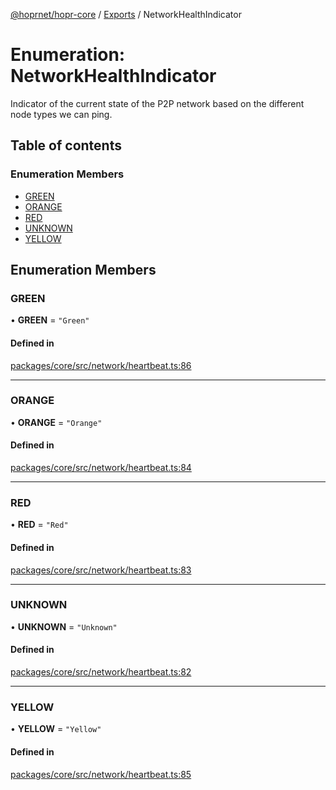 [@hoprnet/hopr-core](../README.md) / [Exports](../modules.md) / NetworkHealthIndicator

# Enumeration: NetworkHealthIndicator

Indicator of the current state of the P2P network
based on the different node types we can ping.

## Table of contents

### Enumeration Members

- [GREEN](NetworkHealthIndicator.md#green)
- [ORANGE](NetworkHealthIndicator.md#orange)
- [RED](NetworkHealthIndicator.md#red)
- [UNKNOWN](NetworkHealthIndicator.md#unknown)
- [YELLOW](NetworkHealthIndicator.md#yellow)

## Enumeration Members

### GREEN

• **GREEN** = ``"Green"``

#### Defined in

[packages/core/src/network/heartbeat.ts:86](https://github.com/hoprnet/hoprnet/blob/master/packages/core/src/network/heartbeat.ts#L86)

___

### ORANGE

• **ORANGE** = ``"Orange"``

#### Defined in

[packages/core/src/network/heartbeat.ts:84](https://github.com/hoprnet/hoprnet/blob/master/packages/core/src/network/heartbeat.ts#L84)

___

### RED

• **RED** = ``"Red"``

#### Defined in

[packages/core/src/network/heartbeat.ts:83](https://github.com/hoprnet/hoprnet/blob/master/packages/core/src/network/heartbeat.ts#L83)

___

### UNKNOWN

• **UNKNOWN** = ``"Unknown"``

#### Defined in

[packages/core/src/network/heartbeat.ts:82](https://github.com/hoprnet/hoprnet/blob/master/packages/core/src/network/heartbeat.ts#L82)

___

### YELLOW

• **YELLOW** = ``"Yellow"``

#### Defined in

[packages/core/src/network/heartbeat.ts:85](https://github.com/hoprnet/hoprnet/blob/master/packages/core/src/network/heartbeat.ts#L85)
